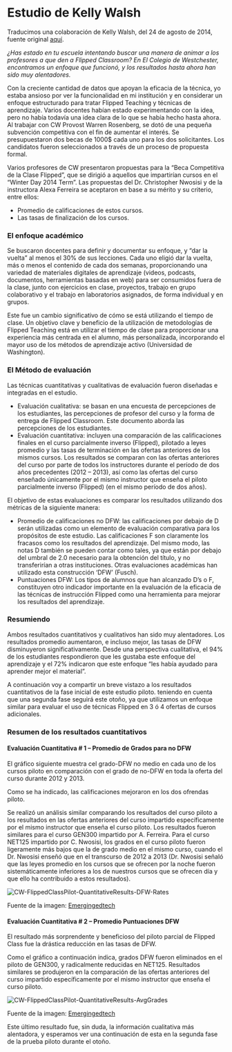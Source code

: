 # Estudio de Kelly Walsh

Traducimos una colaboración de Kelly Walsh, del 24 de agosto de 2014, fuente original [aquí](http://www.emergingedtech.com/2014/08/flipped-learning-pilot-reduces-dfw-grade-rates/).

_¿Has estado en tu escuela intentando buscar una manera de animar a los profesores a que den a Flipped Classroom? En El Colegio de Westchester, encontramos un enfoque que funcionó, y los resultados hasta ahora han sido muy alentadores._

Con la creciente cantidad de datos que apoyan la eficacia de la técnica, yo estaba ansioso por ver la funcionalidad en mi institución y en considerar un enfoque estructurado para tratar Flipped Teaching y técnicas de aprendizaje. Varios docentes habían estado experimentando con la idea, pero no había todavía una idea clara de lo que se había hecho hasta ahora. Al trabajar con CW Provost Warren Rosenberg, se dotó de una pequeña subvención competitiva con el fin de aumentar el interés. Se presupuestaron dos becas de 1000$ cada uno para los dos solicitantes. Los candidatos fueron seleccionados a través de un proceso de propuesta formal.

Varios profesores de CW presentaron propuestas para la “Beca Competitiva de la Clase Flipped”, que se dirigió a aquellos que impartirían cursos en el “Winter Day 2014 Term”. Las propuestas del Dr. Christopher Nwosisi y de la instructora Alexa Ferreira se aceptaron en base a su mérito y su criterio, entre ellos:

*   Promedio de calificaciones de estos cursos.
*   Las tasas de finalización de los cursos.

### El enfoque académico

Se buscaron docentes para definir y documentar su enfoque, y “dar la vuelta” al menos el 30% de sus lecciones. Cada uno eligió dar la vuelta, más o menos el contenido de cada dos semanas, proporcionando una variedad de materiales digitales de aprendizaje (videos, podcasts, documentos, herramientas basadas en web) para ser consumidos fuera de la clase, junto con ejercicios en clase, proyectos, trabajo en grupo colaborativo y el trabajo en laboratorios asignados, de forma individual y en grupos.

Este fue un cambio significativo de cómo se está utilizando el tiempo de clase. Un objetivo clave y beneficio de la utilización de metodologías de Flipped Teaching está en utilizar el tiempo de clase para proporcionar una experiencia más centrada en el alumno, más personalizada, incorporando el mayor uso de los métodos de aprendizaje activo (Universidad de Washington).

### El Método de evaluación

Las técnicas cuantitativas y cualitativas de evaluación fueron diseñadas e integradas en el estudio.

*   Evaluación cualitativa: se basan en una encuesta de percepciones de los estudiantes, las percepciones de profesor del curso y la forma de entrega de Flipped Classroom. Este documento aborda las percepciones de los estudiantes.
*   Evaluación cuantitativa: incluyen una comparación de las calificaciones finales en el curso parcialmente inverso (Flipped), pilotado a leyes promedio y las tasas de terminación en las ofertas anteriores de los mismos cursos. Los resultados se comparan con las ofertas anteriores del curso por parte de todos los instructores durante el período de dos años precedentes (2012 – 2013), así como las ofertas del curso enseñado únicamente por el mismo instructor que enseña el piloto parcialmente inverso (Flipped) (en el mismo período de dos años).

El objetivo de estas evaluaciones es comparar los resultados utilizando dos métricas de la siguiente manera:

*   Promedio de calificaciones no DFW: las calificaciones por debajo de D serán utilizadas como un elemento de evaluación comparativa para los propósitos de este estudio. Las calificaciones F son claramente los fracasos como los resultados del aprendizaje. Del mismo modo, las notas D también se pueden contar como tales, ya que están por debajo del umbral de 2.0 necesario para la obtención del título, y no transferirían a otras instituciones. Otras evaluaciones académicas han utilizado esta construcción ‘DFW’ (Fusch).
*   Puntuaciones DFW: Los tipos de alumnos que han alcanzado D’s o F, constituyen otro indicador importante en la evaluación de la eficacia de las técnicas de instrucción Flipped como una herramienta para mejorar los resultados del aprendizaje.

### Resumiendo

Ambos resultados cuantitativos y cualitativos han sido muy alentadores. Los resultados promedio aumentaron, e incluso mejor, las tasas de DFW disminuyeron significativamente. Desde una perspectiva cualitativa, el 94% de los estudiantes respondieron que les gustaba este enfoque del aprendizaje y el 72% indicaron que este enfoque “les había ayudado para aprender mejor el material”.

A continuación voy a compartir un breve vistazo a los resultados cuantitativos de la fase inicial de este estudio piloto. teniendo en cuenta que una segunda fase seguirá este otoño, ya que utilizamos un enfoque similar para evaluar el uso de técnicas Flipped en 3 ó 4 ofertas de cursos adicionales.

### Resumen de los resultados cuantitativos

#### Evaluación Cuantitativa # 1 – Promedio de Grados para no DFW

El gráfico siguiente muestra cel grado-DFW no medio en cada uno de los cursos piloto en comparación con el grado de no-DFW en toda la oferta del curso durante 2012 y 2013.

Como se ha indicado, las calificaciones mejoraron en los dos ofrendas piloto.

Se realizó un análisis similar comparando los resultados del curso piloto a los resultados en las ofertas anteriores del curso impartido específicamente por el mismo instructor que enseña el curso piloto. Los resultados fueron similares para el curso GEN300 impartido por A. Ferreira. Para el curso NET125 impartido por C. Nwosisi, los grados en el curso piloto fueron ligeramente más bajos que la de grado medio en el mismo curso, cuando el Dr. Nwosisi enseñó que en el transcurso de 2012 a 2013 (Dr. Nwosisi señaló que las leyes promedio en los cursos que se ofrecen por la noche fueron sistemáticamente inferiores a los de nuestros cursos que se ofrecen día y que ello ha contribuido a estos resultados).


![CW-FlippedClassPilot-QuantitativeResults-DFW-Rates](https://user-images.githubusercontent.com/16664187/228599334-bb00c475-0a00-4830-abfb-8f163dad8638.png)

Fuente de la imagen: [Emergingedtech](http://www.emergingedtech.com/2014/08/flipped-learning-pilot-reduces-dfw-grade-rates/)

#### Evaluación Cuantitativa # 2 – Promedio Puntuaciones DFW

El resultado más sorprendente y beneficioso del piloto parcial de Flipped Class fue la drástica reducción en las tasas de DFW.

Como el gráfico a continuación indica, grados DFW fueron eliminados en el piloto de GEN300, y radicalmente reducidas en NET125. Resultados similares se produjeron en la comparación de las ofertas anteriores del curso impartido específicamente por el mismo instructor que enseña el curso piloto.


![CW-FlippedClassPilot-QuantitativeResults-AvgGrades](https://user-images.githubusercontent.com/16664187/228599475-dd386e65-9628-4a54-853c-c46df0c7613c.png)

Fuente de la imagen: [Emergingedtech](http://www.emergingedtech.com/2014/08/flipped-learning-pilot-reduces-dfw-grade-rates/)

Este último resultado fue, sin duda, la información cualitativa más alentadora, y esperamos ver una continuación de esta en la segunda fase de la prueba piloto durante el otoño.
